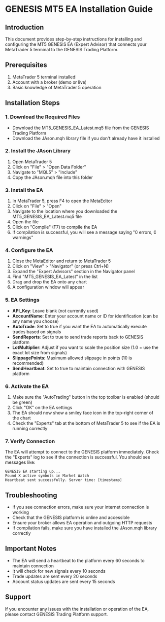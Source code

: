 # GENESIS MT5 EA Installation Guide

## Introduction

This document provides step-by-step instructions for installing and configuring the MT5 GENESIS EA (Expert Advisor) that connects your MetaTrader 5 terminal to the GENESIS Trading Platform.

## Prerequisites

1. MetaTrader 5 terminal installed
2. Account with a broker (demo or live)
3. Basic knowledge of MetaTrader 5 operation

## Installation Steps

### 1. Download the Required Files

- Download the MT5_GENESIS_EA_Latest.mq5 file from the GENESIS Trading Platform
- Download the JAson.mqh library file if you don't already have it installed

### 2. Install the JAson Library

1. Open MetaTrader 5
2. Click on "File" > "Open Data Folder"
3. Navigate to "MQL5" > "Include"
4. Copy the JAson.mqh file into this folder

### 3. Install the EA

1. In MetaTrader 5, press F4 to open the MetaEditor
2. Click on "File" > "Open"
3. Navigate to the location where you downloaded the MT5_GENESIS_EA_Latest.mq5 file
4. Open the file
5. Click on "Compile" (F7) to compile the EA
6. If compilation is successful, you will see a message saying "0 errors, 0 warnings"

### 4. Configure the EA

1. Close the MetaEditor and return to MetaTrader 5
2. Click on "View" > "Navigator" (or press Ctrl+N)
3. Expand the "Expert Advisors" section in the Navigator panel
4. Find "MT5_GENESIS_EA_Latest" in the list
5. Drag and drop the EA onto any chart
6. A configuration window will appear

### 5. EA Settings

- **API_Key**: Leave blank (not currently used)
- **AccountName**: Enter your account name or ID for identification (can be any name you choose)
- **AutoTrade**: Set to true if you want the EA to automatically execute trades based on signals
- **SendReports**: Set to true to send trade reports back to GENESIS platform
- **LotMultiplier**: Adjust if you want to scale the position size (1.0 = use the exact lot size from signals)
- **SlippagePoints**: Maximum allowed slippage in points (10 is recommended)
- **SendHeartbeat**: Set to true to maintain connection with GENESIS platform

### 6. Activate the EA

1. Make sure the "AutoTrading" button in the top toolbar is enabled (should be green)
2. Click "OK" on the EA settings
3. The EA should now show a smiley face icon in the top-right corner of the chart
4. Check the "Experts" tab at the bottom of MetaTrader 5 to see if the EA is running correctly

### 7. Verify Connection

The EA will attempt to connect to the GENESIS platform immediately. Check the "Experts" log to see if the connection is successful. You should see messages like:

```
GENESIS EA starting up...
Found X active symbols in Market Watch
Heartbeat sent successfully. Server time: [timestamp]
```

## Troubleshooting

- If you see connection errors, make sure your internet connection is working
- Check that the GENESIS platform is online and accessible
- Ensure your broker allows EA operation and outgoing HTTP requests
- If compilation fails, make sure you have installed the JAson.mqh library correctly

## Important Notes

- The EA will send a heartbeat to the platform every 60 seconds to maintain connection
- It will check for new signals every 10 seconds
- Trade updates are sent every 20 seconds
- Account status updates are sent every 15 seconds

## Support

If you encounter any issues with the installation or operation of the EA, please contact GENESIS Trading Platform support.
